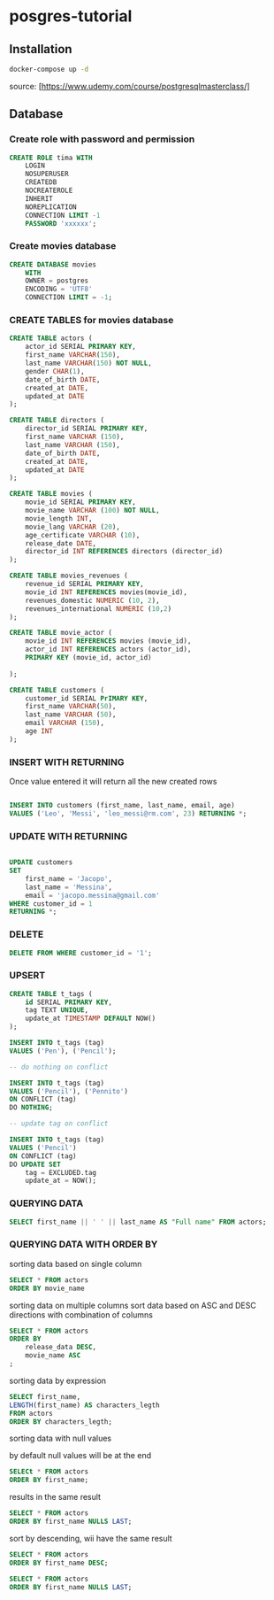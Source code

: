 # posgres-tutorial

## Installation

```bash
docker-compose up -d
```

source: [https://www.udemy.com/course/postgresqlmasterclass/]

## Database 

### Create role with password and permission

```sql
CREATE ROLE tima WITH
	LOGIN
	NOSUPERUSER
	CREATEDB
	NOCREATEROLE
	INHERIT
	NOREPLICATION
	CONNECTION LIMIT -1
	PASSWORD 'xxxxxx';
```

### Create movies database 
```sql
CREATE DATABASE movies
    WITH 
    OWNER = postgres
    ENCODING = 'UTF8'
    CONNECTION LIMIT = -1;
```

### CREATE TABLES for movies database

```sql
CREATE TABLE actors (
	actor_id SERIAL PRIMARY KEY, 
	first_name VARCHAR(150), 
	last_name VARCHAR(150) NOT NULL, 
	gender CHAR(1),
	date_of_birth DATE,
	created_at DATE, 
	updated_at DATE
);

CREATE TABLE directors (
	director_id SERIAL PRIMARY KEY,
	first_name VARCHAR (150),
	last_name VARCHAR (150),
	date_of_birth DATE, 
	created_at DATE, 
	updated_at DATE
);

CREATE TABLE movies (
	movie_id SERIAL PRIMARY KEY, 
	movie_name VARCHAR (100) NOT NULL, 
	movie_length INT, 
	movie_lang VARCHAR (20), 
	age_certificate VARCHAR (10), 
	release_date DATE, 
	director_id INT REFERENCES directors (director_id)
);

CREATE TABLE movies_revenues (
	revenue_id SERIAL PRIMARY KEY, 
	movie_id INT REFERENCES movies(movie_id), 
	revenues_domestic NUMERIC (10, 2), 
	revenues_international NUMERIC (10,2)
);

CREATE TABLE movie_actor (
	movie_id INT REFERENCES movies (movie_id),
	actor_id INT REFERENCES actors (actor_id), 
	PRIMARY KEY (movie_id, actor_id)
	
);

CREATE TABLE customers (
	customer_id SERIAL PrIMARY KEY, 
	first_name VARCHAR(50), 
	last_name VARCHAR (50), 
	email VARCHAR (150),
	age INT
);

```

### INSERT WITH RETURNING
Once value entered it will return all the new created rows

```sql

INSERT INTO customers (first_name, last_name, email, age)
VALUES ('Leo', 'Messi', 'leo_messi@rm.com', 23) RETURNING *;

```

### UPDATE WITH RETURNING

```sql

UPDATE customers
SET 
	first_name = 'Jacopo', 
	last_name = 'Messina', 
	email = 'jacopo.messina@gmail.com'
WHERE customer_id = 1
RETURNING *;

```

### DELETE 

```sql
DELETE FROM WHERE customer_id = '1'; 
```

### UPSERT 
```sql
CREATE TABLE t_tags (
	id SERIAL PRIMARY KEY, 
	tag TEXT UNIQUE, 
	update_at TIMESTAMP DEFAULT NOW()
);

INSERT INTO t_tags (tag)
VALUES ('Pen'), ('Pencil');

-- do nothing on conflict 

INSERT INTO t_tags (tag)
VALUES ('Pencil'), ('Pennito')
ON CONFLICT (tag) 
DO NOTHING;

-- update tag on conflict

INSERT INTO t_tags (tag)
VALUES ('Pencil')
ON CONFLICT (tag) 
DO UPDATE SET 
	tag = EXCLUDED.tag
	update_at = NOW();

```

### QUERYING DATA

```sql
SELECT first_name || ' ' || last_name AS "Full name" FROM actors; 

```

### QUERYING DATA WITH ORDER BY

sorting data based on single column

```sql
SELECT * FROM actors 
ORDER BY movie_name
```

sorting data on multiple columns sort data 
based on ASC and DESC directions with combination
of columns 

```sql 
SELECT * FROM actors
ORDER BY 
	release_data DESC,  
	movie_name ASC
; 
```

sorting data by expression 
```sql
SELECT first_name, 
LENGTH(first_name) AS characters_legth
FROM actors
ORDER BY characters_legth;
```

sorting data with null values

by default null values will be at the end

```sql
SELECt * FROM actors
ORDER BY first_name;
```

results in the same result

```sql
SELECT * FROM actors
ORDER BY first_name NULLS LAST;
```

sort by descending, wii have the same result

```sql
SELECT * FROM actors
ORDER BY first_name DESC;
```

```sql
SELECT * FROM actors
ORDER BY first_name NULLS LAST;
```

